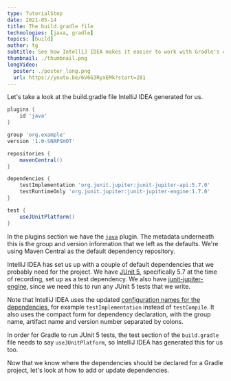 ```yaml
---
type: TutorialStep
date: 2021-05-14
title: The build.gradle file
technologies: [java, gradle]
topics: [build]
author: tg
subtitle: See how IntelliJ IDEA makes it easier to work with Gradle's configuration file.
thumbnail: ./thumbnail.png
longVideo:
  poster: ./poster_long.png
  url: https://youtu.be/6V6G3RyxEMk?start=281
---
```


Let's take a look at the build.gradle file IntelliJ IDEA generated for us.

```groovy
plugins {
    id 'java'
}

group 'org.example'
version '1.0-SNAPSHOT'

repositories {
    mavenCentral()
}

dependencies {
    testImplementation 'org.junit.jupiter:junit-jupiter-api:5.7.0'
    testRuntimeOnly 'org.junit.jupiter:junit-jupiter-engine:1.7.0'
}

test {
    useJUnitPlatform()
}
```

In the plugins section we have the [`java`](https://docs.gradle.org/current/userguide/java_plugin.html) plugin. The metadata underneath this is the group and version information that we left as the defaults. We're using Maven Central as the default dependency repository.

IntelliJ IDEA has set us up with a couple of default dependencies that we probably need for the project. We have [JUnit 5](https://junit.org/junit5/docs/current/user-guide/), specifically 5.7 at the time of recording, set up as a test dependency. We also have [junit-jupiter-engine](https://mvnrepository.com/artifact/org.junit.jupiter/junit-jupiter-engine), since we need this to run any JUnit 5 tests that we write. 

Note that IntelliJ IDEA uses the updated [configuration names for the dependencies](https://docs.gradle.org/current/userguide/declaring_dependencies.html), for example `testImplementation` instead of `testCompile`. It also uses the compact form for dependency declaration, with the group name, artifact name and version number separated by colons.

In order for Gradle to run JUnit 5 tests, the test section of the `build.gradle` file needs to say `useJUnitPlatform`, so IntelliJ IDEA has generated this for us too.

Now that we know where the dependencies should be declared for a Gradle project, let's look at how to add or update dependencies.